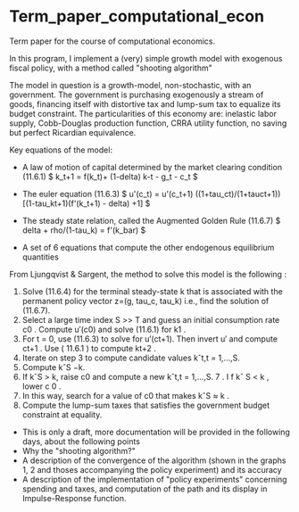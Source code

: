 # Term_paper_computational_econ
Term paper for the course of computational economics.

In this program, I implement a (very) simple growth model with exogenous fiscal policy, with a method called "shooting algorithm"

The model in question is a growth-model, non-stochastic, with an government. The government is purchasing exogenously a stream of goods, financing itself with distortive tax and lump-sum tax to equalize its budget constraint. The particularities of this economy are: inelastic labor supply, Cobb-Douglas production function, CRRA utility function, no saving but perfect Ricardian equivalence.  


Key equations of the model:

- A law of motion of capital determined by the market clearing condition
(11.6.1)
$ k_t+1 = f(k_t)+ (1-delta) k-t - g_t - c_t $

- The euler equation
(11.6.3)
$ u'(c_t) = u'(c_t+1) ((1+tau_ct)/(1+tauct+1)) [(1-tau_kt+1)(f'(k_t+1) - delta) +1]   $ 

- The steady state relation, called the Augmented Golden Rule
(11.6.7)
$ delta + rho/(1-tau_k) = f'(k_bar) $

- A set of 6 equations that compute the other endogenous equilibrium quantities 

From Ljungqvist & Sargent, the method to solve this model is the following : 

1. Solve (11.6.4) for the terminal steady-state k that is associated with the permanent policy vector z=(g, tau_c, tau_k) i.e., find the solution of (11.6.7).
2. Select a large time index S >> T and guess an initial consumption rate c0 . Compute u′(c0) and solve (11.6.1) for k1 .
3. For t = 0, use (11.6.3) to solve for u′(ct+1). Then invert u′ and compute ct+1 . Use ( 11.6.1 ) to compute kt+2 .
4. Iterate on step 3 to compute candidate values kˆt,t = 1,...,S.
5. Compute kˆS −k.
6. If kˆS > k, raise c0 and compute a new kˆt,t = 1,...,S.
7 . I f kˆ S < k , lower c 0 .
8. In this way, search for a value of c0 that makes kˆS ≈ k .
9. Compute the lump-sum taxes that satisfies the government budget constraint at
equality.


- This is only a draft, more documentation will be provided in the following days, about the following points
- Why the "shooting algorithm?"
- A description of the convergence of the algorithm (shown in the graphs 1, 2 and thoses accompanying the policy experiment) and its accuracy
- A description of the implementation of "policy experiments" concerning spending and taxes, and computation of the path and its display in Impulse-Response function. 




 

